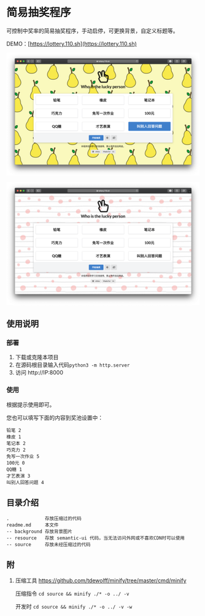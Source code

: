 # 简易抽奖程序

可控制中奖率的简易抽奖程序，手动启停，可更换背景，自定义标题等。

DEMO：[https://lottery.110.sh](https://lottery.110.sh)

![Screenshot](./screenshot/1.png)

![Screenshot](./screenshot/2.png)

## 使用说明

### 部署

1. 下载或克隆本项目
2. 在源码根目录输入代码`python3 -m http.server`
3. 访问 http://IP:8000

### 使用

根据提示使用即可。

您也可以填写下面的内容到奖池设置中：

```text
铅笔 2
橡皮 1
笔记本 2
巧克力 2
免写一次作业 5
100元 0
QQ糖 1
才艺表演 3
叫别人回答问题 4
```

## 目录介绍

```text
.             存放压缩过的代码
readme.md     本文件
-- background 存放背景图片
-- resource   存放 semantic-ui 代码，当无法访问外网或不喜欢CDN时可以使用
-- source     存放未经压缩过的代码
```

## 附

1. 压缩工具 https://github.com/tdewolff/minify/tree/master/cmd/minify

   压缩指令 `cd source && minify ./* -o ../ -v`

   开发时    `cd source && minify ./* -o ../ -v -w `
